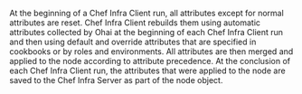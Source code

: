 At the beginning of a Chef Infra Client run, all attributes except for
normal attributes are reset. Chef Infra Client rebuilds them using
automatic attributes collected by Ohai at the beginning of each Chef
Infra Client run and then using default and override attributes that are
specified in cookbooks or by roles and environments. All attributes are
then merged and applied to the node according to attribute precedence.
At the conclusion of each Chef Infra Client run, the attributes that
were applied to the node are saved to the Chef Infra Server as part of
the node object.